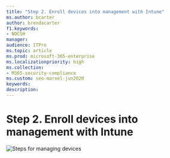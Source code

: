 ```yaml
---
title: "Step 2. Enroll devices into management with Intune"
ms.author: bcarter
author: brendacarter
f1.keywords:
- NOCSH
manager: 
audience: ITPro
ms.topic: article
ms.prod: microsoft-365-enterprise
ms.localizationpriority: high
ms.collection:
- M365-security-compliance
ms.custom: seo-marvel-jun2020
keywords: 
description: 
---
```


# Step 2. Enroll devices into management with Intune


![Steps for managing devices](../media/devices/intune-mdm-step-2.png#lightbox)